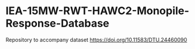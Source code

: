 # IEA-15MW-RWT-HAWC2-Monopile-Response-Database
Repository to accompany dataset https://doi.org/10.11583/DTU.24460090
